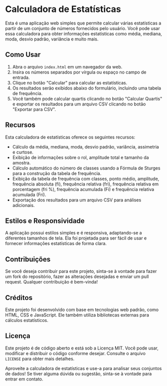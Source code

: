 # Calculadora de Estatísticas

Esta é uma aplicação web simples que permite calcular várias estatísticas a partir de um conjunto de números fornecidos pelo usuário. Você pode usar essa calculadora para obter informações estatísticas como média, mediana, moda, desvio padrão, variância e muito mais.

## Como Usar

1. Abra o arquivo `index.html` em um navegador da web.
2. Insira os números separados por vírgula ou espaço no campo de entrada.
3. Clique no botão "Calcular" para calcular as estatísticas.
4. Os resultados serão exibidos abaixo do formulário, incluindo uma tabela de frequência.
5. Você também pode calcular quartis clicando no botão "Calcular Quartis" e exportar os resultados para um arquivo CSV clicando no botão "Exportar para CSV".

## Recursos

Esta calculadora de estatísticas oferece os seguintes recursos:

- Cálculo da média, mediana, moda, desvio padrão, variância, assimetria e curtose.
- Exibição de informações sobre o rol, amplitude total e tamanho da amostra.
- Cálculo automático do número de classes usando a Fórmula de Sturges para a construção da tabela de frequência.
- Exibição da tabela de frequência com classes, ponto médio, amplitude, frequência absoluta (fi), frequência relativa (fri), frequência relativa em porcentagem (fri %), frequência acumulada (Fi) e frequência relativa acumulada (Fri).
- Exportação dos resultados para um arquivo CSV para análises adicionais.

## Estilos e Responsividade

A aplicação possui estilos simples e é responsiva, adaptando-se a diferentes tamanhos de tela. Ela foi projetada para ser fácil de usar e fornecer informações estatísticas de forma clara.

## Contribuições

Se você deseja contribuir para este projeto, sinta-se à vontade para fazer um fork do repositório, fazer as alterações desejadas e enviar um pull request. Qualquer contribuição é bem-vinda!

## Créditos

Este projeto foi desenvolvido com base em tecnologias web padrão, como HTML, CSS e JavaScript. Ele também utiliza bibliotecas externas para cálculos estatísticos.

## Licença

Este projeto é de código aberto e está sob a Licença MIT. Você pode usar, modificar e distribuir o código conforme desejar. Consulte o arquivo `LICENSE` para obter mais detalhes.

Aproveite a calculadora de estatísticas e use-a para analisar seus conjuntos de dados! Se tiver alguma dúvida ou sugestão, sinta-se à vontade para entrar em contato.
